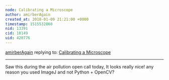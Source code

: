 ```yaml
---
node: Calibrating a Microscope
author: amirberAgain
created_at: 2018-01-09 21:21:00 +0000
timestamp: 1515532860
nid: 13391
cid: 18149
uid: 420776
---
```




[amirberAgain](../profile/amirberAgain) replying to: [Calibrating a Microscope](../notes/mathew/08-23-2016/calibrating-a-microscope)

----
Saw this during the air pollution open call today, It looks really nice! any reason you used ImageJ and not Python + OpenCV?